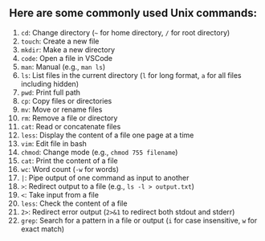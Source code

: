 ## Here are some commonly used Unix commands:

1. `cd`: Change directory (`~` for home directory, `/` for root directory)
2. `touch`: Create a new file
3. `mkdir`: Make a new directory
4. `code`: Open a file in VSCode
5. `man`: Manual (e.g., `man ls`)
6. `ls`: List files in the current directory (`l` for long format, `a` for all files including hidden)
7. `pwd`: Print full path
8. `cp`: Copy files or directories
9. `mv`: Move or rename files
10. `rm`: Remove a file or directory
11. `cat`: Read or concatenate files
12. `less`: Display the content of a file one page at a time
13. `vim`: Edit file in bash
14. `chmod`: Change mode (e.g., `chmod 755 filename`)
15. `cat`: Print the content of a file
16. `wc`: Word count (`-w` for words)
17. `|`: Pipe output of one command as input to another
18. `>`: Redirect output to a file (e.g., `ls -l > output.txt`)
19. `<`: Take input from a file
20. `less`: Check the content of a file
21. `2>`: Redirect error output (`2>&1` to redirect both stdout and stderr)
22. `grep`: Search for a pattern in a file or output (`i` for case insensitive, `w` for exact match)
